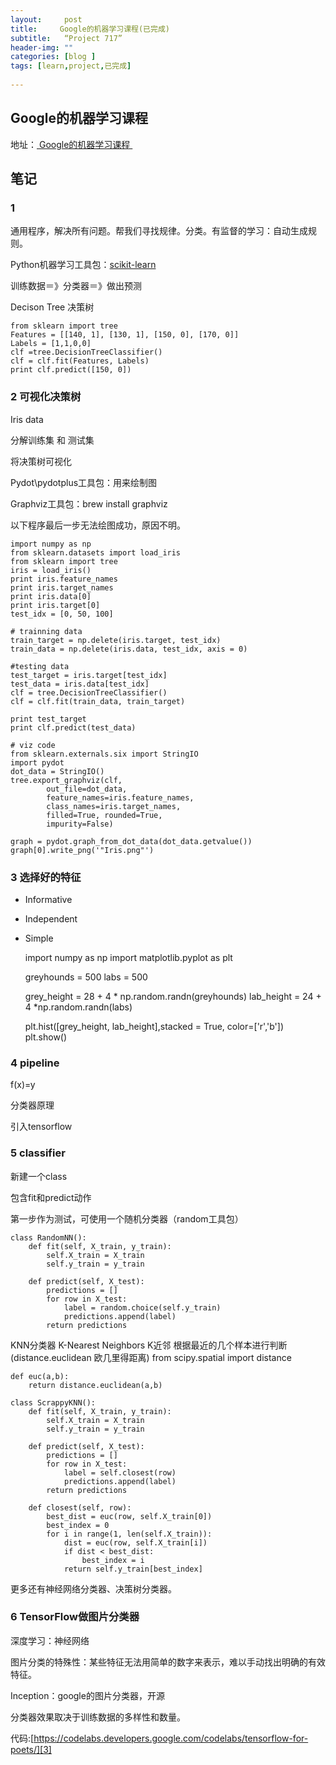 ```yaml
---
layout:     post
title:     Google的机器学习课程(已完成)
subtitle:   “Project 717”
header-img: ""
categories: [blog ]
tags: [learn,project,已完成]
 
---
```

## Google的机器学习课程
地址：[ Google的机器学习课程 ][1]
## 笔记
### 1
通用程序，解决所有问题。帮我们寻找规律。分类。有监督的学习：自动生成规则。

Python机器学习工具包：[scikit-learn][2]

训练数据＝》分类器＝》做出预测

Decison Tree 决策树

	from sklearn import tree
	Features = [[140, 1], [130, 1], [150, 0], [170, 0]]
	Labels = [1,1,0,0]
	clf =tree.DecisionTreeClassifier()
	clf = clf.fit(Features, Labels)
	print clf.predict([150, 0])

### 2 可视化决策树
Iris data

分解训练集 和 测试集

将决策树可视化

Pydot\pydotplus工具包：用来绘制图

Graphviz工具包：brew install graphviz

以下程序最后一步无法绘图成功，原因不明。

	import numpy as np
	from sklearn.datasets import load_iris
	from sklearn import tree
	iris = load_iris()
	print iris.feature_names
	print iris.target_names
	print iris.data[0]
	print iris.target[0]
	test_idx = [0, 50, 100]
	
	# trainning data
	train_target = np.delete(iris.target, test_idx)
	train_data = np.delete(iris.data, test_idx, axis = 0)
	
	#testing data
	test_target = iris.target[test_idx]
	test_data = iris.data[test_idx]
	clf = tree.DecisionTreeClassifier()
	clf = clf.fit(train_data, train_target)
	
	print test_target
	print clf.predict(test_data)
	
	# viz code
	from sklearn.externals.six import StringIO
	import pydot
	dot_data = StringIO()
	tree.export_graphviz(clf,
	        out_file=dot_data,
	        feature_names=iris.feature_names,
	        class_names=iris.target_names,
	        filled=True, rounded=True,
	        impurity=False)
	
	graph = pydot.graph_from_dot_data(dot_data.getvalue())
	graph[0].write_png('"Iris.png"')

### 3 选择好的特征
- Informative
- Independent
- Simple

	import numpy as np
	import matplotlib.pyplot as plt
	
	greyhounds = 500
	labs = 500
	
	grey_height = 28 + 4 * np.random.randn(greyhounds)
	lab_height = 24 + 4 *np.random.randn(labs)
	
	plt.hist([grey_height, lab_height],stacked = True, color=['r','b'])
	plt.show()

### 4 pipeline
f(x)=y

分类器原理

引入tensorflow

### 5 classifier
新建一个class

包含fit和predict动作

第一步作为测试，可使用一个随机分类器（random工具包）

	class RandomNN():
	    def fit(self, X_train, y_train):
	        self.X_train = X_train
	        self.y_train = y_train
	
	    def predict(self, X_test):
	        predictions = []
	        for row in X_test:
	            label = random.choice(self.y_train)
	            predictions.append(label)
	        return predictions
KNN分类器 K-Nearest Neighbors K近邻 根据最近的几个样本进行判断(distance.euclidean 欧几里得距离)
	from scipy.spatial import distance
	
	def euc(a,b):
	    return distance.euclidean(a,b)
	
	class ScrappyKNN():
	    def fit(self, X_train, y_train):
	        self.X_train = X_train
	        self.y_train = y_train
	
	    def predict(self, X_test):
	        predictions = []
	        for row in X_test:
	            label = self.closest(row)
	            predictions.append(label)
	        return predictions
	
	    def closest(self, row):
	        best_dist = euc(row, self.X_train[0])
	        best_index = 0
	        for i in range(1, len(self.X_train)):
	            dist = euc(row, self.X_train[i])
	            if dist < best_dist:
	                best_index = i
	            return self.y_train[best_index]

更多还有神经网络分类器、决策树分类器。

### 6 TensorFlow做图片分类器
深度学习：神经网络

图片分类的特殊性：某些特征无法用简单的数字来表示，难以手动找出明确的有效特征。

Inception：google的图片分类器，开源

分类器效果取决于训练数据的多样性和数量。

代码:[https://codelabs.developers.google.com/codelabs/tensorflow-for-poets/][3]








[1]:	https://www.youtube.com/playlist?list=PLOU2XLYxmsIIuiBfYad6rFYQU_jL2ryal
[2]:	http://scikit-learn.org/stable/index.html
[3]:	https://codelabs.developers.google.com/codelabs/tensorflow-for-poets/